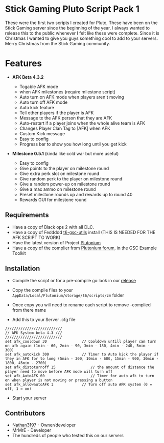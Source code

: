 # Stick Gaming Pluto Script Pack 1
These were the first two scripts I created for Pluto, These have been on the Stick Gaming server since the beginning of the year. I always wanted to release this to the public whenever I felt like these were complete. Since it is Christmas I wanted to give you guys something cool to add to your servers. Merry Christmas from the Stick Gaming community.


# Features
-  **AFK Beta 4.3.2** 
    - Togable AFK mode
    - when AFK milestones (require milestone script)
    - Auto turn on AFK mode when players aren't moving
    - Auto turn off AFK mode
    - Auto kick feature
    - Tell other players if the player is AFK
    - Message to the AFK person that they are AFK
    - Auto-restart if a player joins when the whole alive team is AFK
    - Changes Player Clan Tag to [AFK] when AFK
    - Custom Kick message
    - Easy to config
    - Progress bar to show you how long until you get kick


-  **Milestone 0.5.1** (kinda like cold war but more useful)
    - Easy to config
    - Give points to the player on milestone round
    - Give extra perk slot on milestone round
    - Give random perk to the player on milestone round
    - Give a random power-up on milestone round
    - Give a max ammo on milestone round
    - Preset milestone rounds up and rewards up to round 40
    - Rewards GUI for milestone round

## Requirements
- Have a copy of Black ops 2 with all DLC.
- Have a copy of Feddddd [t6-gsc-utils](https://github.com/fedddddd/t6-gsc-utils) install (THIS IS NEEDED FOR THE AFK SCRIPT TO WORK)
- Have the latest version of Project [Plutonium](https://plutonium.pw/)
- Have a copy of the complier from [Plutonium forum](https://plutonium.pw/docs/modding/loading-mods/#t6), in the GSC Example Toolkit

## Installation
- Compile the script or for a pre-compile go look in our [release](https://github.com/Stick-Gaming/pluto-t6zm-script-pack-1/releases) 

- Copy the compile files to your `AppData/Local/Plutonium/storage/t6/scripts/zm` folder 

- Once copy you will need to rename each script to remove -complied from there name

- Add this to your Server .cfg file
```
//////////////////////////
// AFK System beta 4.3 ///
//////////////////////////
set afk_cooldown 30 		       // Cooldown untill player can turn on afk again (1min - 60, 2min - 90, 3min - 180, 4min - 240, 5min - 300)
set afk_autokick 300		       // Timer to Auto kick the player if they in AFK for to long (5min - 300, 10min - 600, 15min - 900, 30min - 1800, 45min - 2700)
set afk_distoturnoff 15                // the amount of distance the player need to move before AFK mode will turn off
set afk_AutoAFK 60                     // Timer for auto afk to turn on when player is not moving or pressing a button
set afk_allowautoAFK 1		       // Turn off auto AFK system (0 = off, 1 = on)
```
- Start your server


## Contributors
-	[Nathan3197](https://twitter.com/nathan3197) - Owner/developer
-   MrMrE - Developer
-   The hundreds of people who tested this on our servers
